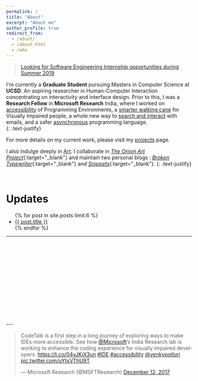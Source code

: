 ```yaml
---
permalink: /
title: "About"
excerpt: "About me"
author_profile: true
redirect_from: 
  - /about/
  - /about.html
  - /who
---
```


> [Looking for Software Engineering Internship opportunities during Summer 2019](https://www.linkedin.com/in/priyanv/)  

I'm currently a **Graduate Student** pursuing Masters in Computer Science at **UCSD**. An aspiring researcher in Human-Computer Interaction concentrating on interactivity and interface design. Prior to this, I was a **Research Fellow** in **Microsoft Research** India, where I worked on [accessibility](/projects/CodeTalk/) of Programming Environments, a [smarter walking cane](/projects/InteractiveCane/) for Visually Impaired people, a whole new way to [search and interact](/projects/EmailInsights/) with emails, and a safer [asynchronous](/projects/PSharp/) programming language.  
{: .text-justify}

For more details on my current work, please visit my [projects](/projects/) page.  


I also indulge deeply in [Art](/art/). I collaborate in [*The Onion Art Project*](https://theonionart.wordpress.com){:target="_blank"} and maintain two personal blogs : [*Broken Typewriter*](https://priyanmuthu.wordpress.com){:target="_blank"} and [*Snippets*](https://microsnips.wordpress.com){:target="_blank"}.
{: .text-justify}

<br/>

Updates
====

<ul>
  {% for post in site.posts limit:6 %}
    <li>
      <a href="{{ post.url }}">{{ post.title }}</a>
    </li>
  {% endfor %}
</ul>

---

<div class="iframely-embed" style="max-width: 1310px;"><div class="iframely-responsive" style="padding-bottom: 42.7478%;"><a href="https://www.microsoft.com/en-us/research/blog/codetalk-rethinking-ide-accessibility/" data-iframely-url="//cdn.iframe.ly/PFN17iE"></a></div></div><script async src="//cdn.iframe.ly/embed.js" charset="utf-8"></script>
---
<blockquote class="twitter-tweet" data-lang="en"><p lang="en" dir="ltr">CodeTalk is a first step in a long journey of exploring ways to make IDEs more accessible. See how <a href="https://twitter.com/Microsoft?ref_src=twsrc%5Etfw">@Microsoft</a>’s India Research lab is working to enhance the coding experience for visually impaired developers. <a href="https://t.co/04yJKiX3un">https://t.co/04yJKiX3un</a> <a href="https://twitter.com/hashtag/IDE?src=hash&amp;ref_src=twsrc%5Etfw">#IDE</a> <a href="https://twitter.com/hashtag/accessibility?src=hash&amp;ref_src=twsrc%5Etfw">#accessibility</a> <a href="https://twitter.com/venkypotluri?ref_src=twsrc%5Etfw">@venkypotluri</a> <a href="https://t.co/uYtxVThU9T">pic.twitter.com/uYtxVThU9T</a></p>&mdash; Microsoft Research (@MSFTResearch) <a href="https://twitter.com/MSFTResearch/status/940381447185223680?ref_src=twsrc%5Etfw">December 12, 2017</a></blockquote>
<script async src="https://platform.twitter.com/widgets.js" charset="utf-8"></script>
